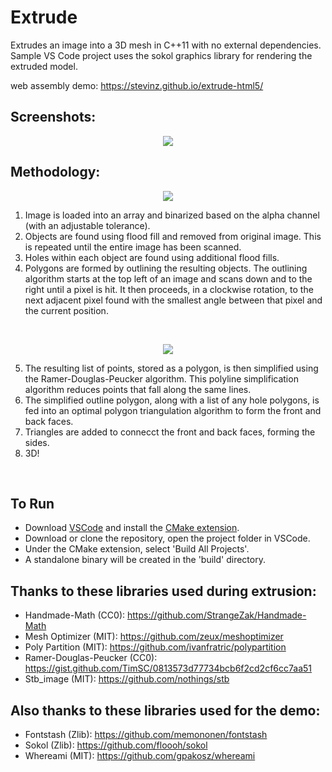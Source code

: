 # Extrude

Extrudes an image into a 3D mesh in C++11 with no external dependencies. Sample VS Code project uses the sokol graphics library for rendering the extruded model.

web assembly demo: https://stevinz.github.io/extrude-html5/

## Screenshots:

<p align="center"><img src="images/extruded.png" /></p>

## Methodology:

<p align="center"><img src="images/method.png" /></p>

1. Image is loaded into an array and binarized based on the alpha channel (with an adjustable tolerance).
2. Objects are found using flood fill and removed from original image. This is repeated until the entire image has been scanned.
3. Holes within each object are found using additional flood fills.
4. Polygons are formed by outlining the resulting objects. The outlining algorithm starts at the top left of an image and scans down and to the right until a pixel is hit. It then proceeds, in a clockwise rotation, to the next adjacent pixel found with the smallest angle between that pixel and the current position.

<br>

<p align="center"><img src="images/method2.png" /></p>

5. The resulting list of points, stored as a polygon, is then simplified using the Ramer-Douglas-Peucker algorithm. This polyline simplification algorithm reduces points that fall along the same lines.
6. The simplified outline polygon, along with a list of any hole polygons, is fed into an optimal polygon triangulation algorithm to form the front and back faces.
7. Triangles are added to connecct the front and back faces, forming the sides.
8. 3D!

<br>

## To Run

- Download [VSCode](https://code.visualstudio.com/) and install the [CMake extension](https://marketplace.visualstudio.com/items?itemName=ms-vscode.cmake-tools).
- Download or clone the repository, open the project folder in VSCode.
- Under the CMake extension, select 'Build All Projects'.
- A standalone binary will be created in the 'build' directory.

## Thanks to these libraries used during extrusion:

- Handmade-Math (CC0): https://github.com/StrangeZak/Handmade-Math
- Mesh Optimizer (MIT): https://github.com/zeux/meshoptimizer
- Poly Partition (MIT): https://github.com/ivanfratric/polypartition
- Ramer-Douglas-Peucker (CC0): https://gist.github.com/TimSC/0813573d77734bcb6f2cd2cf6cc7aa51
- Stb_image (MIT): https://github.com/nothings/stb

## Also thanks to these libraries used for the demo:

- Fontstash (Zlib): https://github.com/memononen/fontstash
- Sokol (Zlib): https://github.com/floooh/sokol
- Whereami (MIT): https://github.com/gpakosz/whereami